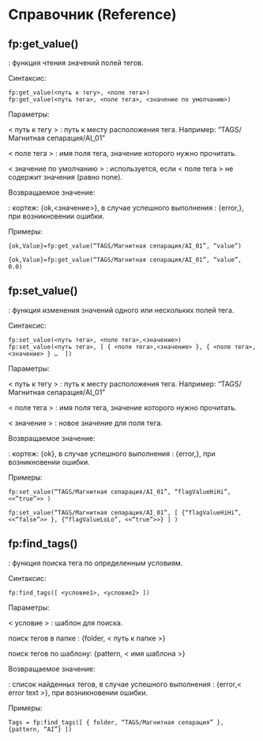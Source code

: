 # Справочник (Reference)

## fp:get_value()
: функция чтения значений полей тегов.

Синтаксис:

```shell
fp:get_value(<путь к тегу>, <поле тега>)
fp:get_value(<путь тега>, <поле тега>, <значение по умолчанию>)
```

Параметры:

< путь к тегу >
: путь к месту расположения тега. Например: “TAGS/Магнитная сепарация/AI_01”

< поле тега >
: имя поля тега, значение которого нужно прочитать.

< значение по умолчанию >
: используется, если < поле тега > не содержит значения (равно none).

Возвращаемое значение:

: кортеж: {ok,<значение>}, в случае успешного выполнения
: {error,<error text>}, при возникновении ошибки.

Примеры:

```shell
{ok,Value}=fp:get_value(“TAGS/Магнитная сепарация/AI_01”, “value”)

{ok,Value}=fp:get_value(“TAGS/Магнитная сепарация/AI_01”, “value”, 0.0)
```

## fp:set_value()
: функция изменения значений одного или нескольких полей тега.

Синтаксис:

```shell
fp:set_value(<путь тега>, <поле тега>,<значение>)
fp:set_value(<путь тега>, [ { <поле тега>,<значение> }, { <поле тега>,<значение> } …  ])
```

Параметры:

< путь к тегу >
: путь к месту расположения тега. Например: “TAGS/Магнитная сепарация/AI_01”

< поле тега >
: имя поля тега, значение которого нужно прочитать.

< значение >
: новое значение для поля тега.

Возвращаемое значение:

: кортеж: {ok}, в случае успешного выполнения
: {error,<error text>}, при возникновении ошибки.

Примеры:

```shell
fp:set_value(“TAGS/Магнитная сепарация/AI_01”, “flagValueHiHi”, <<”true”>> )

fp:set_value(“TAGS/Магнитная сепарация/AI_01”, [ {“flagValueHiHi”, <<”false”>> }, {“flagValueLoLo”, <<”true”>>} ] )
```

## fp:find_tags()
: функция поиска тега по определенным условиям.

Синтаксис:

```shell
fp:find_tags([ <условие1>, <условие2> ])
```

Параметры:

< условие >
: шаблон для поиска.

поиск тегов в папке
: {folder, < путь к папке >}

поиск тегов по шаблону:
{pattern, < имя шаблона >}

Возвращаемое значение:

: список найденных тегов, в случае успешного выполнения
: {error,< error text >}, при возникновении ошибки.

Примеры:

```shell
Tags = fp:find_tags([ { folder, “TAGS/Магнитная сепарация” }, {pattern, “AI”} ])
```
